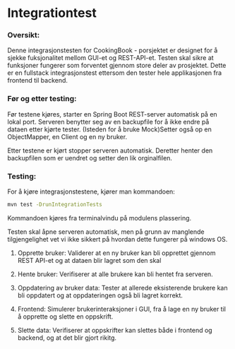 # Integrationtest

### Oversikt:

Denne integrasjonstesten for CookingBook - porsjektet er designet for å sjekke fuksjonalitet mellom GUI-et og REST-API-et. Testen skal sikre at funksjoner fungerer som forventet gjennom store deler av prosjektet. Dette er en fullstack integrasjonstest ettersom den tester hele applikasjonen fra frontend til backend.

### Før og etter testing:

Før testene kjøres, starter en Spring Boot REST-server automatisk på en lokal port. Serveren benytter seg av en backupfile for å ikke endre på dataen etter kjørte tester. (Isteden for å bruke Mock)Setter også op en ObjectMapper, en Client og en ny bruker.

Etter testene er kjørt stopper serveren automatisk. Deretter henter den backupfilen som er uendret og setter den lik orginalfilen.

### Testing:

For å kjøre integrasjonstestene, kjører man kommandoen:

   ```bash
   mvn test -DrunIntegrationTests

   ```

Kommandoen kjøres fra terminalvindu på modulens plassering.

Testen skal åpne serveren automatisk, men på grunn av manglende tilgjengelighet vet vi ikke sikkert på hvordan dette fungerer på windows OS.

1. Opprette bruker: Validerer at en ny bruker kan bli opprettet gjennom REST API-et og at dataen blir lagret som den skal

2. Hente bruker: Verifiserer at alle brukere kan bli hentet fra serveren.

3. Oppdatering av bruker data: Tester at allerede eksisterende brukere kan bli oppdatert og at oppdateringen også bli lagret korrekt.

4. Frontend: Simulerer brukerinteraksjoner i GUI, fra å lage en ny bruker til å opprette og slette en oppskrift.

5. Slette data: Verifiserer at oppskrifter kan slettes både i frontend og backend, og at det blir gjort rikitg.